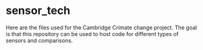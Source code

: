 # sensor_tech
Here are the files used for the Cambridge Crimate change project. The goal is that this repository can be used to host code for different types of sensors and comparisons.


